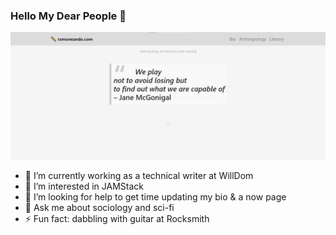 ### Hello My Dear People 👋

[![venhamon - ramoneando.com](https://github.com/naihloan/ramoneando/blob/gh-pages/pics/site.png)](http://ramoneando.com/)

- 🔭 I’m currently working as a technical writer at WillDom
- 🌱 I’m interested in JAMStack
- 🤔 I’m looking for help to get time updating my bio & a now page
- 💬 Ask me about sociology and sci-fi
- ⚡ Fun fact: dabbling with guitar at Rocksmith

<!--
**naihloan/naihloan** is a ✨ _special_ ✨ repository because its `README.md` (this file) appears on your GitHub profile.

Here are some ideas to get you started:

- 👯 I’m looking to collaborate on ...
- 📫 How to reach me: ...
- 😄 Pronouns: ...
-->
